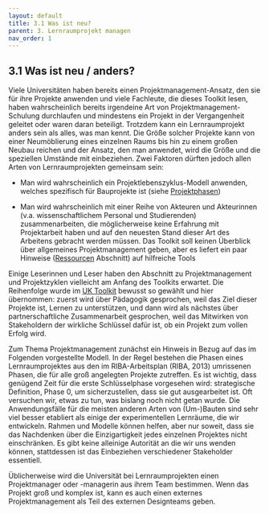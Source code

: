 ```yaml
---
layout: default
title: 3.1 Was ist neu?
parent: 3. Lernraumprojekt managen
nav_order: 1
---
```

## 3.1 Was ist neu / anders?
Viele Universitäten haben bereits einen Projektmanagement-Ansatz, den
sie für ihre Projekte anwenden und viele Fachleute, die dieses Toolkit lesen,
haben wahrscheinlich bereits irgendeine Art von
Projektmanagement-Schulung durchlaufen und mindestens ein Projekt in der
Vergangenheit geleitet oder waren daran beteiligt. Trotzdem kann ein
Lernraumprojekt anders sein als alles, was man kennt. Die Größe solcher
Projekte kann von einer Neumöblierung eines einzelnen Raums bis hin zu
einem großen Neubau reichen und der Ansatz, den man anwendet, wird die
Größe und die speziellen Umstände mit einbeziehen. Zwei Faktoren dürften
jedoch allen Arten von Lernraumprojekten gemeinsam sein:

-   Man wird wahrscheinlich ein Projektlebenszyklus-Modell anwenden,
    welches spezifisch für Bauprojekte ist (siehe
    [Projektphasen](2_Projektphasen.md))

-   Man wird wahrscheinlich mit einer Reihe von Akteuren und Akteurinnen (v.a.
    wissenschaftlichem Personal und Studierenden) zusammenarbeiten, die
    möglicherweise keine Erfahrung mit Projektarbeit haben und auf den
    neuesten Stand dieser Art des Arbeitens gebracht werden müssen. Das
    Toolkit soll keinen Überblick über allgemeines
    Projektmanagement geben, aber es liefert ein paar Hinweise
    ([Ressourcen](ressourcen.md) Abschnitt) auf hilfreiche Tools

Einige Leserinnen und Leser haben den Abschnitt zu Projektmanagement und Projektzyklen
vielleicht am Anfang des Toolkits erwartet. Die Reihenfolge wurde im [UK Toolkit](../Referenzen.md)
bewusst so gewählt und hier übernommen: zuerst wird über Pädagogik gesprochen, weil das Ziel
dieser Projekte ist, Lernen zu unterstützen, und dann wird als nächstes
über partnerschaftliche Zusammenarbeit gesprochen, weil das Mitwirken
von Stakeholdern der wirkliche Schlüssel dafür ist, ob ein Projekt zum
vollen Erfolg wird.

Zum Thema Projektmanagement zunächst ein Hinweis in Bezug auf das im Folgenden
vorgestellte Modell. In der Regel bestehen die Phasen eines
Lernraumprojektes aus den im RIBA-Arbeitsplan (RIBA, 2013) umrissenen
Phasen, die für alle groß angelegten Projekte zutreffen. Es ist wichtig,
dass genügend Zeit für die erste Schlüsselphase vorgesehen wird:
strategische Definition, Phase 0, um sicherzustellen, dass sie gut
ausgearbeitet ist. Oft versuchen wir, etwas zu tun, was bislang noch
nicht getan wurde. Die Anwendungsfälle für die meisten anderen Arten von
(Um-)Bauten sind sehr viel besser etabliert als einige der
experimentellen Lernräume, die wir entwickeln. Rahmen und Modelle können
helfen, aber nur soweit, dass sie das Nachdenken über die
Einzigartigkeit jedes einzelnen Projektes nicht einschränken. Es gibt
keine alleinige Autorität an die wir uns wenden können, stattdessen ist
das Einbeziehen verschiedener Stakeholder essentiell.

Üblicherweise wird die Universität bei Lernraumprojekten einen
Projektmanager oder -managerin aus ihrem Team bestimmen. Wenn das Projekt groß und
komplex ist, kann es auch einen externes Projektmanagement als Teil des
externen Designteams geben.
